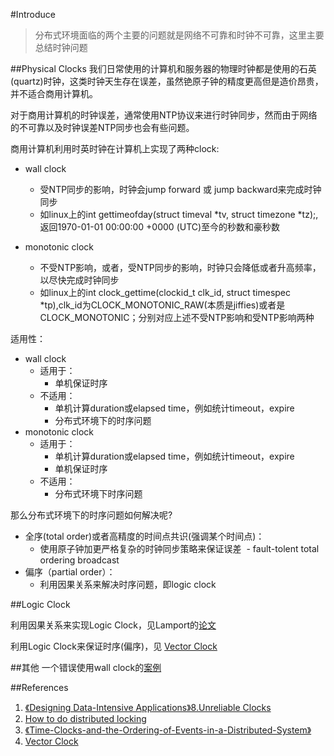 #Introduce

>分布式环境面临的两个主要的问题就是网络不可靠和时钟不可靠，这里主要总结时钟问题

##Physical Clocks
我们日常使用的计算机和服务器的物理时钟都是使用的石英(quartz)时钟，这类时钟天生存在误差，虽然铯原子钟的精度更高但是造价昂贵，并不适合商用计算机。

对于商用计算机的时钟误差，通常使用NTP协议来进行时钟同步，然而由于网络的不可靠以及时钟误差NTP同步也会有些问题。

商用计算机利用时英时钟在计算机上实现了两种clock:
- wall clock
  - 受NTP同步的影响，时钟会jump forward 或 jump backward来完成时钟同步
  - 如linux上的int gettimeofday(struct timeval *tv, struct timezone *tz);,返回1970-01-01 00:00:00 +0000 (UTC)至今的秒数和豪秒数
  
- monotonic clock
  - 不受NTP影响，或者，受NTP同步的影响，时钟只会降低或者升高频率，以尽快完成时钟同步
  - 如linux上的int clock_gettime(clockid_t clk_id, struct timespec *tp),clk_id为CLOCK_MONOTONIC_RAW(本质是jiffies)或者是CLOCK_MONOTONIC；分别对应上述不受NTP影响和受NTP影响两种

适用性：
- wall clock
  - 适用于：
    - 单机保证时序
  - 不适用：
    - 单机计算duration或elapsed time，例如统计timeout，expire
    - 分布式环境下的时序问题
- monotonic clock
  - 适用于：
    - 单机计算duration或elapsed time，例如统计timeout，expire
    - 单机保证时序
  - 不适用：
    - 分布式环境下时序问题

那么分布式环境下的时序问题如何解决呢?
- 全序(total order)或者高精度的时间点共识(强调某个时间点)：
  - 使用原子钟加更严格复杂的时钟同步策略来保证误差
  - fault-tolent total ordering broadcast
- 偏序（partial order）：
  - 利用因果关系来解决时序问题，即logic clock
  
##Logic Clock

利用因果关系来实现Logic Clock，见Lamport的[论文](https://github.com/1Feng/learn-distributed-systems/tree/master/theory/timing-and-order/Time-Clocks-and-the-Ordering-of-Events-in-a-Distributed-System)

利用Logic Clock来保证时序(偏序)，见 [Vector Clock](https://github.com/1Feng/learn-distributed-systems/tree/master/theory/timing-and-order/vector-clock)
  

##其他 
一个错误使用wall clock的[案例](http://martin.kleppmann.com/2016/02/08/how-to-do-distributed-locking.html)
  
  
##References
1. [《Designing Data-Intensive Applications》8.Unreliable Clocks](http://dataintensive.net/)
2. [How to do distributed locking](http://martin.kleppmann.com/2016/02/08/how-to-do-distributed-locking.html)
3. [《Time-Clocks-and-the-Ordering-of-Events-in-a-Distributed-System》](https://github.com/1Feng/learn-distributed-systems/tree/master/theory/timing-and-order/Time-Clocks-and-the-Ordering-of-Events-in-a-Distributed-System)
4. [Vector Clock](https://github.com/1Feng/learn-distributed-systems/tree/master/theory/timing-and-order/vector-clock)

